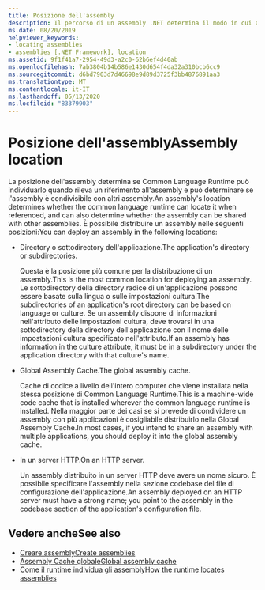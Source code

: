 ```yaml
---
title: Posizione dell'assembly
description: Il percorso di un assembly .NET determina il modo in cui CLR lo trova e se può essere condiviso con altri assembly.
ms.date: 08/20/2019
helpviewer_keywords:
- locating assemblies
- assemblies [.NET Framework], location
ms.assetid: 9f1f41a7-2954-49d3-a2c0-62b6ef4d40ab
ms.openlocfilehash: 7ab3804b14b586e1430d654f4da32a310bcb6cc9
ms.sourcegitcommit: d6bd7903d7d46698e9d89d3725f3bb4876891aa3
ms.translationtype: MT
ms.contentlocale: it-IT
ms.lasthandoff: 05/13/2020
ms.locfileid: "83379903"
---
```

# <a name="assembly-location"></a><span data-ttu-id="ee1b3-103">Posizione dell'assembly</span><span class="sxs-lookup"><span data-stu-id="ee1b3-103">Assembly location</span></span>
<span data-ttu-id="ee1b3-104">La posizione dell'assembly determina se Common Language Runtime può individuarlo quando rileva un riferimento all'assembly e può determinare se l'assembly è condivisibile con altri assembly.</span><span class="sxs-lookup"><span data-stu-id="ee1b3-104">An assembly's location determines whether the common language runtime can locate it when referenced, and can also determine whether the assembly can be shared with other assemblies.</span></span> <span data-ttu-id="ee1b3-105">È possibile distribuire un assembly nelle seguenti posizioni:</span><span class="sxs-lookup"><span data-stu-id="ee1b3-105">You can deploy an assembly in the following locations:</span></span>

- <span data-ttu-id="ee1b3-106">Directory o sottodirectory dell'applicazione.</span><span class="sxs-lookup"><span data-stu-id="ee1b3-106">The application's directory or subdirectories.</span></span>

     <span data-ttu-id="ee1b3-107">Questa è la posizione più comune per la distribuzione di un assembly.</span><span class="sxs-lookup"><span data-stu-id="ee1b3-107">This is the most common location for deploying an assembly.</span></span> <span data-ttu-id="ee1b3-108">Le sottodirectory della directory radice di un'applicazione possono essere basate sulla lingua o sulle impostazioni cultura.</span><span class="sxs-lookup"><span data-stu-id="ee1b3-108">The subdirectories of an application's root directory can be based on language or culture.</span></span> <span data-ttu-id="ee1b3-109">Se un assembly dispone di informazioni nell'attributo delle impostazioni cultura, deve trovarsi in una sottodirectory della directory dell'applicazione con il nome delle impostazioni cultura specificato nell'attributo.</span><span class="sxs-lookup"><span data-stu-id="ee1b3-109">If an assembly has information in the culture attribute, it must be in a subdirectory under the application directory with that culture's name.</span></span>

- <span data-ttu-id="ee1b3-110">Global Assembly Cache.</span><span class="sxs-lookup"><span data-stu-id="ee1b3-110">The global assembly cache.</span></span>

     <span data-ttu-id="ee1b3-111">Cache di codice a livello dell'intero computer che viene installata nella stessa posizione di Common Language Runtime.</span><span class="sxs-lookup"><span data-stu-id="ee1b3-111">This is a machine-wide code cache that is installed wherever the common language runtime is installed.</span></span> <span data-ttu-id="ee1b3-112">Nella maggior parte dei casi se si prevede di condividere un assembly con più applicazioni è cosigliabile distribuirlo nella Global Assembly Cache.</span><span class="sxs-lookup"><span data-stu-id="ee1b3-112">In most cases, if you intend to share an assembly with multiple applications, you should deploy it into the global assembly cache.</span></span>

- <span data-ttu-id="ee1b3-113">In un server HTTP.</span><span class="sxs-lookup"><span data-stu-id="ee1b3-113">On an HTTP server.</span></span>

     <span data-ttu-id="ee1b3-114">Un assembly distribuito in un server HTTP deve avere un nome sicuro. È possibile specificare l'assembly nella sezione codebase del file di configurazione dell'applicazione.</span><span class="sxs-lookup"><span data-stu-id="ee1b3-114">An assembly deployed on an HTTP server must have a strong name; you point to the assembly in the codebase section of the application's configuration file.</span></span>

## <a name="see-also"></a><span data-ttu-id="ee1b3-115">Vedere anche</span><span class="sxs-lookup"><span data-stu-id="ee1b3-115">See also</span></span>

- [<span data-ttu-id="ee1b3-116">Creare assembly</span><span class="sxs-lookup"><span data-stu-id="ee1b3-116">Create assemblies</span></span>](create.md)
- [<span data-ttu-id="ee1b3-117">Assembly Cache globale</span><span class="sxs-lookup"><span data-stu-id="ee1b3-117">Global assembly cache</span></span>](../../framework/app-domains/gac.md)
- [<span data-ttu-id="ee1b3-118">Come il runtime individua gli assembly</span><span class="sxs-lookup"><span data-stu-id="ee1b3-118">How the runtime locates assemblies</span></span>](../../framework/deployment/how-the-runtime-locates-assemblies.md)
